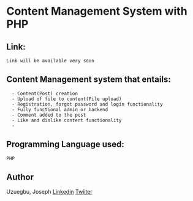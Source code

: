 # Content Management System with PHP

## Link:
```
Link will be available very soon
```

## Content Management system that entails:
```
  - Content(Post) creation
  - Upload of file to content(File upload)
  - Registration, forgot password and login functionality
  - Fully functional admin or backend 
  - Comment added to the post
  - Like and dislike content functionality
  - 
```

## Programming Language used: 
```
PHP
```


## Author

Uzuegbu, Joseph
[Linkedin](https://www.linkedin.com/in/joseph-uzuegbu/)
[Twiiter](https://twitter.com/JosephUzuegbu)

